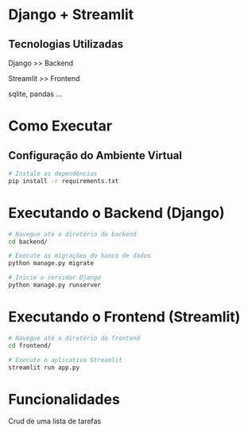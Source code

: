 # Django + Streamlit

## Tecnologias Utilizadas

Django >> Backend

Streamlit >> Frontend

sqlite, pandas ...

# Como Executar

## Configuração do Ambiente Virtual

```bash
# Instale as dependências
pip install -r requirements.txt
```
# Executando o Backend (Django)
```bash
# Navegue até o diretório do backend
cd backend/

# Execute as migrações do banco de dados
python manage.py migrate

# Inicie o servidor Django
python manage.py runserver
```

# Executando o Frontend (Streamlit)
```bash
# Navegue até o diretório do frontend
cd frontend/

# Execute o aplicativo Streamlit
streamlit run app.py
```
# Funcionalidades
Crud de uma lista de tarefas
